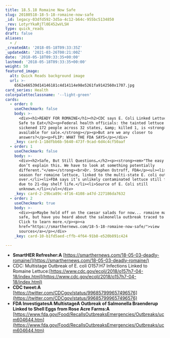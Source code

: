 ```yaml
---
title: 18.5.18 Romaine Now Safe
slug: 20180518-18-5-18-romaine-now-safe
_id: legacy-03dfd592-3d5a-4c12-b64c-955bc5134850
_rev: LotyrYkaRjTl0E452wVLSH
type: quick_reads
draft: false
aliases:
  - /
_createdAt: '2018-05-18T09:33:35Z'
_updatedAt: '2021-03-26T00:21:00Z'
date: '2018-05-18T09:33:35+00:00'
lastmod: '2018-05-18T09:33:35+00:00'
weight: 50
featured_image:
  alt: Quick Reads background image
  url: >-
    6562e66539d14146181c4d14114e98e5261fa9142560x1707.jpg
card_series: Health
colorpaletteclassname: '--light-green'
cards:
  - order: 0
    useCheckmark: false
    body: >-
      <div><h1>READY FOR ROMAINE</h1><h2>CDC says E. Coli Linked Lettuce is Now
      Safe to Eat</h2><p>Federal health officials: the tainted lettuce that
      sickened 172 people across 32 states, &amp; killed 1, is <strong>no longer
      available for sale.</strong></p><p>But are we any closer to
      answers?</p><p>FLIP: WHAT THE FDA SAYS</p></div>
    _key: card-1-18dfbb6b-5640-473f-9cad-6d4c4cf50aaf
  - order: 1
    useCheckmark: false
    body: >-
      <div><h2>Safe, But Still Questions…</h2><p><strong><em>"The easy answers
      don’t explain this. We have to look at something potentially
      different."</em></strong><br>Dr. Stephen Ostroff, FDA</p><ul><li>Harvest
      season for romaine lettuce, linked to the multi-state E. coli outbreak, is
      over.</li><li>FDA says it’s unlikely contaminated lettuce still for sale
      due to 21-day shelf life.</li><li>Source of E. Coli still
      unknown.</li></ul></div>
    _key: card-2-29bca89c-4f16-4108-a47d-227186da7632
  - order: 2
    useCheckmark: true
    body: >-
      <div><p>Maybe hold off on the caesar salads for now... romaine may be
      safe, but have you heard about the salmonella outbreak traced to eggs?
      Click to learn more.</p><p><a
      href="https://smarthernews.com/18-5-18-romaine-now-safe/">view
      sources</a></p></div>
    _key: card-10-b1fd5aed-cffb-4f64-91b8-e520b891c424

---
```

* **SmartHER Refresher:A** [https://smarthernews.com/18-05-03-deadly-romaine/](https://smarthernews.com/18-05-03-deadly-romaine/)
* CDC: Multistage Outbreak of E. coli O157:H7 Infections Linked to Romaine Lettuce:[https://www.cdc.gov/ecoli/2018/o157h7-04-18/index.html](https://www.cdc.gov/ecoli/2018/o157h7-04-18/index.html)
* **CDC tweet:A** [https://twitter.com/CDCgov/status/996857999657496576](https://twitter.com/CDCgov/status/996857999657496576)
* **FDA InvestigatesA MultistageA Outbreak of Salmonella Braenderup Linked to Shell Eggs from Rose Acre Farms:A** [https://www.fda.gov/Food/RecallsOutbreaksEmergencies/Outbreaks/ucm604644.htm](https://www.fda.gov/Food/RecallsOutbreaksEmergencies/Outbreaks/ucm604644.htm)